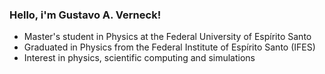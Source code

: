 ### Hello, i'm Gustavo A. Verneck!

- Master's student in Physics at the Federal University of Espírito Santo
- Graduated in Physics from the Federal Institute of Espírito Santo (IFES)
- Interest in physics, scientific computing and simulations

